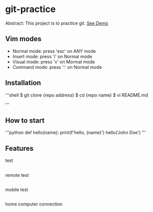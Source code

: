 # git-practice

Abstract: This project is to practice git.
[See Demo](https://www.google.com/)

## Vim modes

- Normal mode: press 'esc' on ANY mode
- Insert mode: press 'i' on Normal mode
- Visual mode: press 'v' on Mormal mode
- Command mode: press ':' on Normal mode

## Installation
'''shell
$ git clone {repo address}
$ cd {repo name}
$ vi README.md

'''


## How to start

'''python
def hello(name):
    print(f'hello, {name}')
hello('John Doe')
'''

## Features
test

##
remote test

##
mobile test

##
home computer connection
